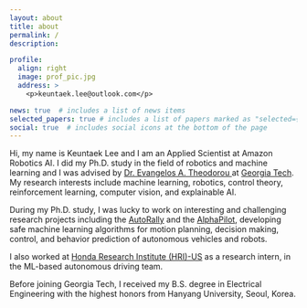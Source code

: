 ```yaml
---
layout: about
title: about
permalink: /
description:

profile:
  align: right
  image: prof_pic.jpg
  address: >
    <p>keuntaek.lee@outlook.com</p>

news: true  # includes a list of news items
selected_papers: true # includes a list of papers marked as "selected={true}"
social: true  # includes social icons at the bottom of the page
---
```

Hi, my name is Keuntaek Lee and I am an Applied Scientist at Amazon Robotics AI. I did my Ph.D. study in the field of robotics and machine learning and I was advised by <a href="https://sites.gatech.edu/acds/contact/">Dr. Evangelos A. Theodorou </a> at <a href="https://www.ece.gatech.edu/">Georgia Tech</a>. My research interests include machine learning, robotics, control theory, reinforcement learning, computer vision, and explainable AI.

During my Ph.D. study, I was lucky to work on interesting and challenging research projects including
the <a href="https://autorally.github.io/">AutoRally</a> and the <a href="https://www.herox.com/alphapilot/teams">AlphaPilot</a>, developing safe machine learning algorithms for motion planning, decision making, control, and behavior prediction of autonomous vehicles and robots.

I also worked at <a href="https://usa.honda-ri.com/">Honda Research Institute (HRI)-US</a> as a research intern, in the ML-based autonomous driving team.

Before joining Georgia Tech, I received my B.S. degree in Electrical Engineering with the highest honors from Hanyang University, Seoul, Korea.


